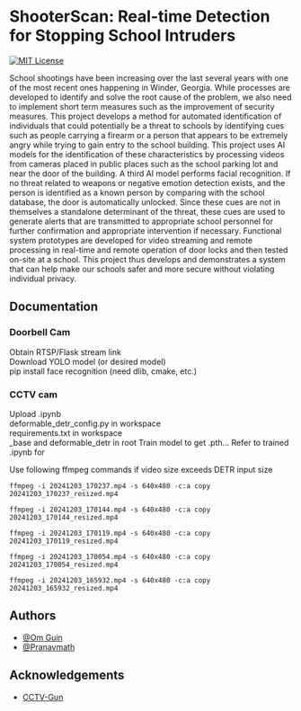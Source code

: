 
# ShooterScan: Real-time Detection for Stopping School Intruders
[![MIT License](https://img.shields.io/badge/License-MIT-green.svg)](https://choosealicense.com/licenses/mit/)

School shootings have been increasing over the last several years with one of
the most recent ones happening in Winder, Georgia. While processes are
developed to identify and solve the root cause of the problem, we also need to
implement short term measures such as the improvement of security
measures. This project develops a method for automated identification of
individuals that could potentially be a threat to schools by identifying cues
such as people carrying a firearm or a person that appears to be extremely
angry while trying to gain entry to the school building. This project uses AI
models for the identification of these characteristics by processing videos from
cameras placed in public places such as the school parking lot and near the
door of the building. A third AI model performs facial recognition. If no threat
related to weapons or negative emotion detection exists, and the person is
identified as a known person by comparing with the school database, the door
is automatically unlocked. Since these cues are not in themselves a
standalone determinant of the threat, these cues are used to generate alerts
that are transmitted to appropriate school personnel for further confirmation
and appropriate intervention if necessary. Functional system prototypes are
developed for video streaming and remote processing in real-time and remote
operation of door locks and then tested on-site at a school. This project thus
develops and demonstrates a system that can help make our schools safer
and more secure without violating individual privacy.

## Documentation


### Doorbell Cam
Obtain RTSP/Flask stream link  
Download YOLO model  (or desired model)  
pip install face recognition (need dlib, cmake, etc.)

### CCTV cam
Upload .ipynb  
deformable_detr_config.py in workspace  
requirements.txt in workspace  
_base and deformable_detr in root
Train model to get .pth... Refer to trained .ipynb for 

Use following ffmpeg commands if video size exceeds DETR input size
```
ffmpeg -i 20241203_170237.mp4 -s 640x480 -c:a copy 20241203_170237_resized.mp4

ffmpeg -i 20241203_170144.mp4 -s 640x480 -c:a copy 20241203_170144_resized.mp4

ffmpeg -i 20241203_170119.mp4 -s 640x480 -c:a copy 20241203_170119_resized.mp4

ffmpeg -i 20241203_170054.mp4 -s 640x480 -c:a copy 20241203_170054_resized.mp4

ffmpeg -i 20241203_165932.mp4 -s 640x480 -c:a copy 20241203_165932_resized.mp4
```

## Authors
- [@Om Guin](https://github.com/OmGuin)
- [@Pranavmath](https://github.com/Pranavmath)



## Acknowledgements

 - [CCTV-Gun](https://github.com/srikarym/CCTV-Gun)

